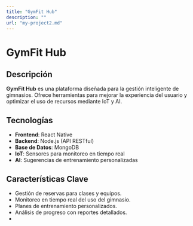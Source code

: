 ```yaml
---
title: "GymFit Hub"
description: ""
url: "my-project2.md"
---
```

# GymFit Hub

## Descripción
**GymFit Hub** es una plataforma diseñada para la gestión inteligente de gimnasios. Ofrece herramientas para mejorar la experiencia del usuario y optimizar el uso de recursos mediante IoT y AI.

## Tecnologías
- **Frontend**: React Native
- **Backend**: Node.js (API RESTful)
- **Base de Datos**: MongoDB
- **IoT**: Sensores para monitoreo en tiempo real
- **AI**: Sugerencias de entrenamiento personalizadas

## Características Clave
- Gestión de reservas para clases y equipos.
- Monitoreo en tiempo real del uso del gimnasio.
- Planes de entrenamiento personalizados.
- Análisis de progreso con reportes detallados.
-
